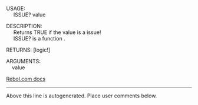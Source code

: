 USAGE:  
&nbsp;&nbsp;&nbsp;&nbsp;&nbsp;ISSUE?&nbsp;value&nbsp;  
  
DESCRIPTION:  
&nbsp;&nbsp;&nbsp;&nbsp;&nbsp;Returns&nbsp;TRUE&nbsp;if&nbsp;the&nbsp;value&nbsp;is&nbsp;a&nbsp;issue!  
&nbsp;&nbsp;&nbsp;&nbsp;&nbsp;ISSUE?&nbsp;is&nbsp;a&nbsp;function&nbsp;.  
  
RETURNS:&nbsp;[logic!]  
  
ARGUMENTS:  
&nbsp;&nbsp;&nbsp;&nbsp;value  

[Rebol.com docs](http://www.rebol.com/r3/docs/functions/issue-q.html)
___
Above this line is autogenerated. Place user comments below.